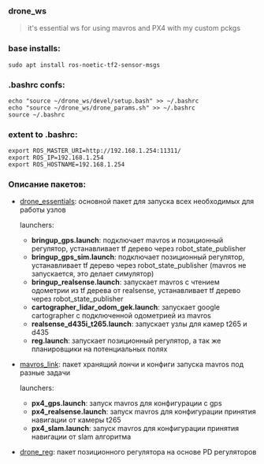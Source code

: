 ### drone_ws
>it's essential ws for using mavros and PX4 with my custom pckgs

### base installs:
    sudo apt install ros-noetic-tf2-sensor-msgs
  
  
### .bashrc confs:
    echo "source ~/drone_ws/devel/setup.bash" >> ~/.bashrc
    echo "source ~/drone_ws/drone_params.sh" >> ~/.bashrc
    source ~/.bashrc
  
### extent to .bashrc:
    export ROS_MASTER_URI=http://192.168.1.254:11311/
    export ROS_IP=192.168.1.254
    export ROS_HOSTNAME=192.168.1.254

### Описание пакетов:
* [drone_essentials](src/drone_essentials): основной пакет для запуска всех необходимых для работы узлов

  launchers:
      
    - **bringup_gps.launch**: подключает mavros и позиционный регулятор, устанавливает tf дерево через robot_state_publisher
    - **bringup_gps_sim.launch**: подключает позиционный регулятор, устанавливает tf дерево через robot_state_publisher (mavros не запускается, это делает симулятор)
    - **bringup_realsense.launch**: запускает mavros с чтением одометрии из tf дерева от realsense, устанавливает tf дерево через robot_state_publisher
    - **cartographer_lidar_odom_gek.launch**: запускает google cartographer с подключенной одометрией из mavros
    - **realsense_d435i_t265.launch**: запускает узлы для камер t265 и d435
    - **reg.launch**: запускает позиционный регулятор, а так же планировщики на потенциальных полях
* [mavros_link](src/mavros_link): пакет хранящий лончи и конфиги запуска mavros под разные задачи
    
    launchers:
      
    - **px4_gps.launch**: запуск mavros для конфигурации с gps
    - **px4_realsense.launch**: запуск mavros для конфигурации принятия навигации от камеры t265
    - **px4_slam.launch**: запуск mavros для конфигурации принятия навигации от slam алгоритма
* [drone_reg](src/drone_reg): пакет позиционного регулятора на основе PD регуляторов

